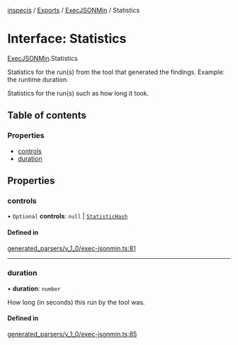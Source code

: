 [inspecjs](../README.md) / [Exports](../modules.md) / [ExecJSONMin](../modules/ExecJSONMin.md) / Statistics

# Interface: Statistics

[ExecJSONMin](../modules/ExecJSONMin.md).Statistics

Statistics for the run(s) from the tool that generated the findings.  Example: the
runtime duration.

Statistics for the run(s) such as how long it took.

## Table of contents

### Properties

- [controls](ExecJSONMin.Statistics.md#controls)
- [duration](ExecJSONMin.Statistics.md#duration)

## Properties

### controls

• `Optional` **controls**: ``null`` \| [`StatisticHash`](ExecJSONMin.StatisticHash.md)

#### Defined in

[generated_parsers/v_1_0/exec-jsonmin.ts:81](https://github.com/mitre/heimdall2/blob/23640835/libs/inspecjs/src/generated_parsers/v_1_0/exec-jsonmin.ts#L81)

___

### duration

• **duration**: `number`

How long (in seconds) this run by the tool was.

#### Defined in

[generated_parsers/v_1_0/exec-jsonmin.ts:85](https://github.com/mitre/heimdall2/blob/23640835/libs/inspecjs/src/generated_parsers/v_1_0/exec-jsonmin.ts#L85)
